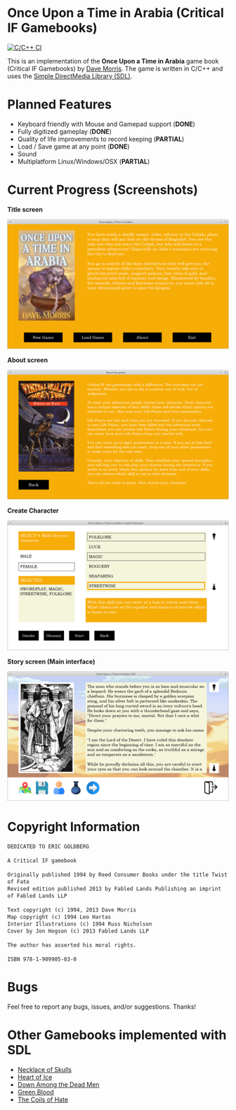 # Once Upon a Time in Arabia (Critical IF Gamebooks)
[![C/C++ CI](https://github.com/daelsepara/sdl-arabia/actions/workflows/OnceUponATimeInArabia.yml/badge.svg)](https://github.com/daelsepara/sdl-arabia/actions/workflows/OnceUponATimeInArabia.yml)

This is an implementation of the **Once Upon a Time in Arabia** game book (Critical IF Gamebooks) by [Dave Morris](https://fabledlands.blogspot.com/). The game is written in C/C++ and uses the [Simple DirectMedia Library (SDL)](https://www.libsdl.org/).

# Planned Features

- Keyboard friendly with Mouse and Gamepad support (**DONE**)
- Fully digitized gameplay (**DONE**)
- Quality of life improvements to record keeping (**PARTIAL**)
- Load / Save game at any point (**DONE**)
- Sound
- Multiplatform Linux/Windows/OSX (**PARTIAL**)

# Current Progress (Screenshots)

**Title screen**

![Title Screen](/screenshots/title-screen.png)

**About screen**

![About Screen](/screenshots/about-screen.png)

**Create Character**

![Create Character](/screenshots/create-character.png)

**Story screen (Main interface)**

![Story Screen](/screenshots/story-screen.png)

# Copyright Information 

```
DEDICATED TO ERIC GOLDBERG

A Critical IF gamebook

Originally published 1994 by Reed Consumer Books under the title Twist of Fate
Revised edition published 2013 by Fabled Lands Publishing an imprint of Fabled Lands LLP

Text copyright (c) 1994, 2013 Dave Morris
Map copyright (c) 1994 Leo Hartas
Interior Illustrations (c) 1994 Russ Nicholson
Cover by Jon Hogson (c) 2013 Fabled Lands LLP

The author has asserted his moral rights.

ISBN 978-1-909905-03-0
```

# Bugs

Feel free to report any bugs, issues, and/or suggestions. Thanks!

# Other Gamebooks implemented with SDL

- [Necklace of Skulls](https://www.github.com/daelsepara/sdl-skulls)
- [Heart of Ice](https://www.github.com/daelsepara/sdl-heart)
- [Down Among the Dead Men](https://www.github.com/daelsepara/sdl-dead)
- [Green Blood](https://www.github.com/daelsepara/sdl-green)
- [The Coils of Hate](https://www.github.com/daelsepara/sdl-coils)
